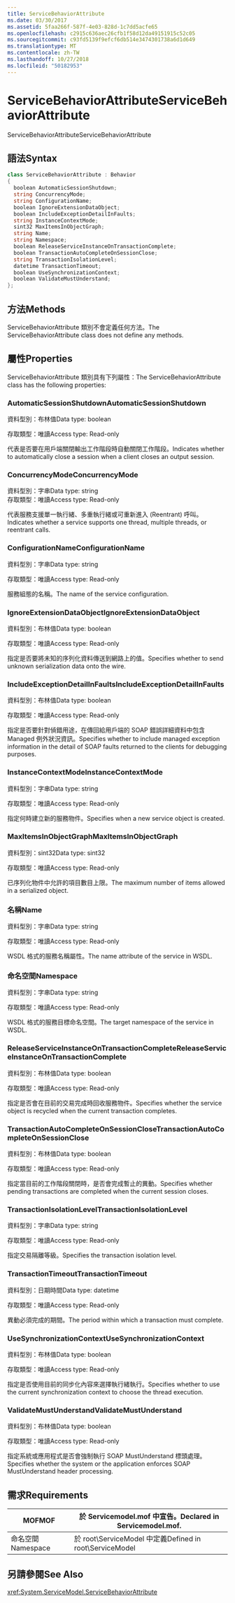 ```yaml
---
title: ServiceBehaviorAttribute
ms.date: 03/30/2017
ms.assetid: 5faa266f-587f-4e03-828d-1c7dd5acfe65
ms.openlocfilehash: c2915c636aec26cfb1f58d12da49151915c52c05
ms.sourcegitcommit: c93fd5139f9efcf6db514e3474301738a6d1d649
ms.translationtype: MT
ms.contentlocale: zh-TW
ms.lasthandoff: 10/27/2018
ms.locfileid: "50182953"
---
```

# <a name="servicebehaviorattribute"></a><span data-ttu-id="687a0-102">ServiceBehaviorAttribute</span><span class="sxs-lookup"><span data-stu-id="687a0-102">ServiceBehaviorAttribute</span></span>
<span data-ttu-id="687a0-103">ServiceBehaviorAttribute</span><span class="sxs-lookup"><span data-stu-id="687a0-103">ServiceBehaviorAttribute</span></span>  
  
## <a name="syntax"></a><span data-ttu-id="687a0-104">語法</span><span class="sxs-lookup"><span data-stu-id="687a0-104">Syntax</span></span>  
  
```csharp
class ServiceBehaviorAttribute : Behavior  
{  
  boolean AutomaticSessionShutdown;  
  string ConcurrencyMode;  
  string ConfigurationName;  
  boolean IgnoreExtensionDataObject;  
  boolean IncludeExceptionDetailInFaults;  
  string InstanceContextMode;  
  sint32 MaxItemsInObjectGraph;  
  string Name;  
  string Namespace;  
  boolean ReleaseServiceInstanceOnTransactionComplete;  
  boolean TransactionAutoCompleteOnSessionClose;  
  string TransactionIsolationLevel;  
  datetime TransactionTimeout;  
  boolean UseSynchronizationContext;  
  boolean ValidateMustUnderstand;  
};  
```  
  
## <a name="methods"></a><span data-ttu-id="687a0-105">方法</span><span class="sxs-lookup"><span data-stu-id="687a0-105">Methods</span></span>  
 <span data-ttu-id="687a0-106">ServiceBehaviorAttribute 類別不會定義任何方法。</span><span class="sxs-lookup"><span data-stu-id="687a0-106">The ServiceBehaviorAttribute class does not define any methods.</span></span>  
  
## <a name="properties"></a><span data-ttu-id="687a0-107">屬性</span><span class="sxs-lookup"><span data-stu-id="687a0-107">Properties</span></span>  
 <span data-ttu-id="687a0-108">ServiceBehaviorAttribute 類別具有下列屬性：</span><span class="sxs-lookup"><span data-stu-id="687a0-108">The ServiceBehaviorAttribute class has the following properties:</span></span>  
  
### <a name="automaticsessionshutdown"></a><span data-ttu-id="687a0-109">AutomaticSessionShutdown</span><span class="sxs-lookup"><span data-stu-id="687a0-109">AutomaticSessionShutdown</span></span>  
 <span data-ttu-id="687a0-110">資料型別：布林值</span><span class="sxs-lookup"><span data-stu-id="687a0-110">Data type: boolean</span></span>  
  
 <span data-ttu-id="687a0-111">存取類型：唯讀</span><span class="sxs-lookup"><span data-stu-id="687a0-111">Access type: Read-only</span></span>  
  
 <span data-ttu-id="687a0-112">代表是否要在用戶端關閉輸出工作階段時自動關閉工作階段。</span><span class="sxs-lookup"><span data-stu-id="687a0-112">Indicates whether to automatically close a session when a client closes an output session.</span></span>  
  
### <a name="concurrencymode"></a><span data-ttu-id="687a0-113">ConcurrencyMode</span><span class="sxs-lookup"><span data-stu-id="687a0-113">ConcurrencyMode</span></span>  
 <span data-ttu-id="687a0-114">資料型別：字串</span><span class="sxs-lookup"><span data-stu-id="687a0-114">Data type: string</span></span>  
<span data-ttu-id="687a0-115">存取類型：唯讀</span><span class="sxs-lookup"><span data-stu-id="687a0-115">Access type: Read-only</span></span>  
  
 <span data-ttu-id="687a0-116">代表服務支援單一執行緒、多重執行緒或可重新進入 (Reentrant) 呼叫。</span><span class="sxs-lookup"><span data-stu-id="687a0-116">Indicates whether a service supports one thread, multiple threads, or reentrant calls.</span></span>  
  
### <a name="configurationname"></a><span data-ttu-id="687a0-117">ConfigurationName</span><span class="sxs-lookup"><span data-stu-id="687a0-117">ConfigurationName</span></span>  
 <span data-ttu-id="687a0-118">資料型別：字串</span><span class="sxs-lookup"><span data-stu-id="687a0-118">Data type: string</span></span>  
  
 <span data-ttu-id="687a0-119">存取類型：唯讀</span><span class="sxs-lookup"><span data-stu-id="687a0-119">Access type: Read-only</span></span>  
  
 <span data-ttu-id="687a0-120">服務組態的名稱。</span><span class="sxs-lookup"><span data-stu-id="687a0-120">The name of the service configuration.</span></span>  
  
### <a name="ignoreextensiondataobject"></a><span data-ttu-id="687a0-121">IgnoreExtensionDataObject</span><span class="sxs-lookup"><span data-stu-id="687a0-121">IgnoreExtensionDataObject</span></span>  
 <span data-ttu-id="687a0-122">資料型別：布林值</span><span class="sxs-lookup"><span data-stu-id="687a0-122">Data type: boolean</span></span>  
  
 <span data-ttu-id="687a0-123">存取類型：唯讀</span><span class="sxs-lookup"><span data-stu-id="687a0-123">Access type: Read-only</span></span>  
  
 <span data-ttu-id="687a0-124">指定是否要將未知的序列化資料傳送到網路上的值。</span><span class="sxs-lookup"><span data-stu-id="687a0-124">Specifies whether to send unknown serialization data onto the wire.</span></span>  
  
### <a name="includeexceptiondetailinfaults"></a><span data-ttu-id="687a0-125">IncludeExceptionDetailInFaults</span><span class="sxs-lookup"><span data-stu-id="687a0-125">IncludeExceptionDetailInFaults</span></span>  
 <span data-ttu-id="687a0-126">資料型別：布林值</span><span class="sxs-lookup"><span data-stu-id="687a0-126">Data type: boolean</span></span>  
  
 <span data-ttu-id="687a0-127">存取類型：唯讀</span><span class="sxs-lookup"><span data-stu-id="687a0-127">Access type: Read-only</span></span>  
  
 <span data-ttu-id="687a0-128">指定是否要針對偵錯用途，在傳回給用戶端的 SOAP 錯誤詳細資料中包含 Managed 例外狀況資訊。</span><span class="sxs-lookup"><span data-stu-id="687a0-128">Specifies whether to include managed exception information in the detail of SOAP faults returned to the clients for debugging purposes.</span></span>  
  
### <a name="instancecontextmode"></a><span data-ttu-id="687a0-129">InstanceContextMode</span><span class="sxs-lookup"><span data-stu-id="687a0-129">InstanceContextMode</span></span>  
 <span data-ttu-id="687a0-130">資料型別：字串</span><span class="sxs-lookup"><span data-stu-id="687a0-130">Data type: string</span></span>  
  
 <span data-ttu-id="687a0-131">存取類型：唯讀</span><span class="sxs-lookup"><span data-stu-id="687a0-131">Access type: Read-only</span></span>  
  
 <span data-ttu-id="687a0-132">指定何時建立新的服務物件。</span><span class="sxs-lookup"><span data-stu-id="687a0-132">Specifies when a new service object is created.</span></span>  
  
### <a name="maxitemsinobjectgraph"></a><span data-ttu-id="687a0-133">MaxItemsInObjectGraph</span><span class="sxs-lookup"><span data-stu-id="687a0-133">MaxItemsInObjectGraph</span></span>  
 <span data-ttu-id="687a0-134">資料型別：sint32</span><span class="sxs-lookup"><span data-stu-id="687a0-134">Data type: sint32</span></span>  
  
 <span data-ttu-id="687a0-135">存取類型：唯讀</span><span class="sxs-lookup"><span data-stu-id="687a0-135">Access type: Read-only</span></span>  
  
 <span data-ttu-id="687a0-136">已序列化物件中允許的項目數目上限。</span><span class="sxs-lookup"><span data-stu-id="687a0-136">The maximum number of items allowed in a serialized object.</span></span>  
  
### <a name="name"></a><span data-ttu-id="687a0-137">名稱</span><span class="sxs-lookup"><span data-stu-id="687a0-137">Name</span></span>  
 <span data-ttu-id="687a0-138">資料型別：字串</span><span class="sxs-lookup"><span data-stu-id="687a0-138">Data type: string</span></span>  
  
 <span data-ttu-id="687a0-139">存取類型：唯讀</span><span class="sxs-lookup"><span data-stu-id="687a0-139">Access type: Read-only</span></span>  
  
 <span data-ttu-id="687a0-140">WSDL 格式的服務名稱屬性。</span><span class="sxs-lookup"><span data-stu-id="687a0-140">The name attribute of the service in WSDL.</span></span>  
  
### <a name="namespace"></a><span data-ttu-id="687a0-141">命名空間</span><span class="sxs-lookup"><span data-stu-id="687a0-141">Namespace</span></span>  
 <span data-ttu-id="687a0-142">資料型別：字串</span><span class="sxs-lookup"><span data-stu-id="687a0-142">Data type: string</span></span>  
  
 <span data-ttu-id="687a0-143">存取類型：唯讀</span><span class="sxs-lookup"><span data-stu-id="687a0-143">Access type: Read-only</span></span>  
  
 <span data-ttu-id="687a0-144">WSDL 格式的服務目標命名空間。</span><span class="sxs-lookup"><span data-stu-id="687a0-144">The target namespace of the service in WSDL.</span></span>  
  
### <a name="releaseserviceinstanceontransactioncomplete"></a><span data-ttu-id="687a0-145">ReleaseServiceInstanceOnTransactionComplete</span><span class="sxs-lookup"><span data-stu-id="687a0-145">ReleaseServiceInstanceOnTransactionComplete</span></span>  
 <span data-ttu-id="687a0-146">資料型別：布林值</span><span class="sxs-lookup"><span data-stu-id="687a0-146">Data type: boolean</span></span>  
  
 <span data-ttu-id="687a0-147">存取類型：唯讀</span><span class="sxs-lookup"><span data-stu-id="687a0-147">Access type: Read-only</span></span>  
  
 <span data-ttu-id="687a0-148">指定是否會在目前的交易完成時回收服務物件。</span><span class="sxs-lookup"><span data-stu-id="687a0-148">Specifies whether the service object is recycled when the current transaction completes.</span></span>  
  
### <a name="transactionautocompleteonsessionclose"></a><span data-ttu-id="687a0-149">TransactionAutoCompleteOnSessionClose</span><span class="sxs-lookup"><span data-stu-id="687a0-149">TransactionAutoCompleteOnSessionClose</span></span>  
 <span data-ttu-id="687a0-150">資料型別：布林值</span><span class="sxs-lookup"><span data-stu-id="687a0-150">Data type: boolean</span></span>  
  
 <span data-ttu-id="687a0-151">存取類型：唯讀</span><span class="sxs-lookup"><span data-stu-id="687a0-151">Access type: Read-only</span></span>  
  
 <span data-ttu-id="687a0-152">指定當目前的工作階段關閉時，是否會完成暫止的異動。</span><span class="sxs-lookup"><span data-stu-id="687a0-152">Specifies whether pending transactions are completed when the current session closes.</span></span>  
  
### <a name="transactionisolationlevel"></a><span data-ttu-id="687a0-153">TransactionIsolationLevel</span><span class="sxs-lookup"><span data-stu-id="687a0-153">TransactionIsolationLevel</span></span>  
 <span data-ttu-id="687a0-154">資料型別：字串</span><span class="sxs-lookup"><span data-stu-id="687a0-154">Data type: string</span></span>  
  
 <span data-ttu-id="687a0-155">存取類型：唯讀</span><span class="sxs-lookup"><span data-stu-id="687a0-155">Access type: Read-only</span></span>  
  
 <span data-ttu-id="687a0-156">指定交易隔離等級。</span><span class="sxs-lookup"><span data-stu-id="687a0-156">Specifies the transaction isolation level.</span></span>  
  
### <a name="transactiontimeout"></a><span data-ttu-id="687a0-157">TransactionTimeout</span><span class="sxs-lookup"><span data-stu-id="687a0-157">TransactionTimeout</span></span>  
 <span data-ttu-id="687a0-158">資料型別：日期時間</span><span class="sxs-lookup"><span data-stu-id="687a0-158">Data type: datetime</span></span>  
  
 <span data-ttu-id="687a0-159">存取類型：唯讀</span><span class="sxs-lookup"><span data-stu-id="687a0-159">Access type: Read-only</span></span>  
  
 <span data-ttu-id="687a0-160">異動必須完成的期間。</span><span class="sxs-lookup"><span data-stu-id="687a0-160">The period within which a transaction must complete.</span></span>  
  
### <a name="usesynchronizationcontext"></a><span data-ttu-id="687a0-161">UseSynchronizationContext</span><span class="sxs-lookup"><span data-stu-id="687a0-161">UseSynchronizationContext</span></span>  
 <span data-ttu-id="687a0-162">資料型別：布林值</span><span class="sxs-lookup"><span data-stu-id="687a0-162">Data type: boolean</span></span>  
  
 <span data-ttu-id="687a0-163">存取類型：唯讀</span><span class="sxs-lookup"><span data-stu-id="687a0-163">Access type: Read-only</span></span>  
  
 <span data-ttu-id="687a0-164">指定是否使用目前的同步化內容來選擇執行緒執行。</span><span class="sxs-lookup"><span data-stu-id="687a0-164">Specifies whether to use the current synchronization context to choose the thread execution.</span></span>  
  
### <a name="validatemustunderstand"></a><span data-ttu-id="687a0-165">ValidateMustUnderstand</span><span class="sxs-lookup"><span data-stu-id="687a0-165">ValidateMustUnderstand</span></span>  
 <span data-ttu-id="687a0-166">資料型別：布林值</span><span class="sxs-lookup"><span data-stu-id="687a0-166">Data type: boolean</span></span>  
  
 <span data-ttu-id="687a0-167">存取類型：唯讀</span><span class="sxs-lookup"><span data-stu-id="687a0-167">Access type: Read-only</span></span>  
  
 <span data-ttu-id="687a0-168">指定系統或應用程式是否會強制執行 SOAP MustUnderstand 標頭處理。</span><span class="sxs-lookup"><span data-stu-id="687a0-168">Specifies whether the system or the application enforces SOAP MustUnderstand header processing.</span></span>  
  
## <a name="requirements"></a><span data-ttu-id="687a0-169">需求</span><span class="sxs-lookup"><span data-stu-id="687a0-169">Requirements</span></span>  
  
|<span data-ttu-id="687a0-170">MOF</span><span class="sxs-lookup"><span data-stu-id="687a0-170">MOF</span></span>|<span data-ttu-id="687a0-171">於 Servicemodel.mof 中宣告。</span><span class="sxs-lookup"><span data-stu-id="687a0-171">Declared in Servicemodel.mof.</span></span>|  
|---------|-----------------------------------|  
|<span data-ttu-id="687a0-172">命名空間</span><span class="sxs-lookup"><span data-stu-id="687a0-172">Namespace</span></span>|<span data-ttu-id="687a0-173">於 root\ServiceModel 中定義</span><span class="sxs-lookup"><span data-stu-id="687a0-173">Defined in root\ServiceModel</span></span>|  
  
## <a name="see-also"></a><span data-ttu-id="687a0-174">另請參閱</span><span class="sxs-lookup"><span data-stu-id="687a0-174">See Also</span></span>  
 <xref:System.ServiceModel.ServiceBehaviorAttribute>
